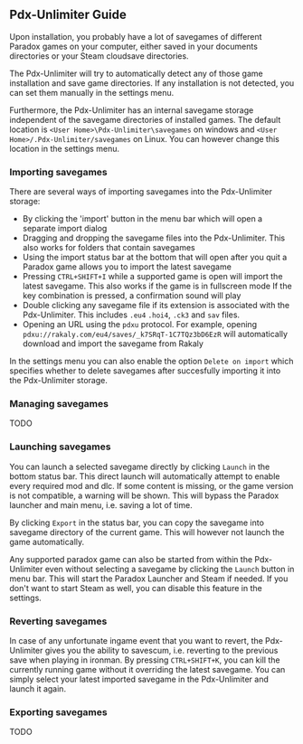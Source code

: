 ## Pdx-Unlimiter Guide

Upon installation, you probably have a lot of savegames of different Paradox games on your computer,
either saved in your documents directories or your Steam cloudsave directories.

The Pdx-Unlimiter will try to automatically detect any of those game installation and save game directories.
If any installation is not detected, you can set them manually in the settings menu.

Furthermore, the Pdx-Unlimiter has an internal savegame storage independent of the savegame directories of installed games.
The default location is `<User Home>\Pdx-Unlimiter\savegames` on windows and `<User Home>/.Pdx-Unlimiter/savegames` on Linux.
You can however change this location in the settings menu.

### Importing savegames

There are several ways of importing savegames into the Pdx-Unlimiter storage:

- By clicking the 'import' button in the menu bar which will open a separate import dialog
- Dragging and dropping the savegame files into the Pdx-Unlimiter. This also works for folders that contain savegames
- Using the import status bar at the bottom that will open after you quit a Paradox game allows you to import the latest savegame
- Pressing `CTRL+SHIFT+I` while a supported game is open will import the latest savegame.
  This also works if the game is in fullscreen mode
  If the key combination is pressed, a confirmation sound will play
- Double clicking any savegame file if its extension is associated with the Pdx-Unlimiter.
  This includes `.eu4` `.hoi4`, `.ck3` and `sav` files.
- Opening an URL using the `pdxu` protocol. For example, opening `pdxu://rakaly.com/eu4/saves/_k7SRqT-1C7TQz3bD6EzR`
  will automatically download and import the savegame from Rakaly
  
In the settings menu you can also enable the option `Delete on import` which specifies
whether to delete savegames after succesfully importing it into the Pdx-Unlimiter storage.
  
### Managing savegames

TODO

### Launching savegames

You can launch a selected savegame directly by clicking `Launch` in the bottom status bar.
This direct launch will automatically attempt to enable every required mod and dlc.
If some content is missing, or the game version is not compatible, a warning will be shown.
This will bypass the Paradox launcher and main menu, i.e. saving a lot of time.

By clicking `Export` in the status bar, you can copy the savegame into savegame directory of the current game.
This will however not launch the game automatically.

Any supported paradox game can also be started from within the Pdx-Unlimiter even
without selecting a savegame by clicking the `Launch` button in menu bar.
This will start the Paradox Launcher and Steam if needed. If you don't want
to start Steam as well, you can disable this feature in the settings.

### Reverting savegames

In case of any unfortunate ingame event that you want to revert,
the Pdx-Unlimiter gives you the ability to savescum, i.e. reverting to the previous save when playing in ironman.
By pressing `CTRL+SHIFT+K`, you can kill the currently running game without it overriding the latest savegame.
You can simply select your latest imported savegame in the Pdx-Unlimiter and launch it again.

### Exporting savegames

TODO